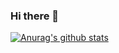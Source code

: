 ### Hi there 👋

[![Anurag's github stats](https://github-readme-stats.vercel.app/api?username=felikswu?theme=dark)](https://github.com/anuraghazra/github-readme-stats)

<!--
**felikswu/felikswu** is a ✨ _special_ ✨ repository because its `README.md` (this file) appears on your GitHub profile.

Here are some ideas to get you started:

- 🔭 I’m currently working on ...
- 🌱 I’m currently learning ...
- 👯 I’m looking to collaborate on ...
- 🤔 I’m looking for help with ...
- 💬 Ask me about ...
- 📫 How to reach me: ...
- 😄 Pronouns: ...
- ⚡ Fun fact: ...
-->
